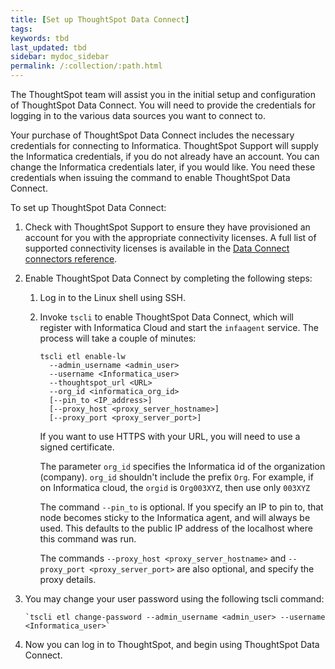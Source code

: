 ```yaml
---
title: [Set up ThoughtSpot Data Connect]
tags:
keywords: tbd
last_updated: tbd
sidebar: mydoc_sidebar
permalink: /:collection/:path.html
---
```

The ThoughtSpot team will assist you in the initial setup and configuration of ThoughtSpot Data Connect. You will need to provide the credentials for logging in to the various data sources you want to connect to.

Your purchase of ThoughtSpot Data Connect includes the necessary credentials for connecting to Informatica. ThoughtSpot Support will supply the Informatica credentials, if you do not already have an account. You can change the Informatica credentials later, if you would like. You need these credentials when issuing the command to enable ThoughtSpot Data Connect.

To set up ThoughtSpot Data Connect:

1. Check with ThoughtSpot Support to ensure they have provisioned an account for you with the appropriate connectivity licenses.
    A full list of supported connectivity licenses is available in the [Data Connect connectors reference](../reference/data_connect_connection_credentials.html#).
2. Enable ThoughtSpot Data Connect by completing the following steps:
    1. Log in to the Linux shell using SSH.
    2. Invoke `tscli` to enable ThoughtSpot Data Connect, which will register with Informatica Cloud and start the `infaagent` service.
        The process will take a couple of minutes:

        ```
        tscli etl enable-lw
          --admin_username <admin_user>
          --username <Informatica_user>
          --thoughtspot_url <URL>
          --org_id <informatica_org_id>
          [--pin_to <IP_address>]
          [--proxy_host <proxy_server_hostname>]
          [--proxy_port <proxy_server_port>]
        ```

        If you want to use HTTPS with your URL, you will need to use a signed certificate.

        The parameter `org_id` specifies the Informatica id of the organization \(company\). `org_id` shouldn't include the prefix `Org`. For example, if on Informatica cloud, the `orgid` is `Org003XYZ`, then use only `003XYZ`

        The command `--pin_to` is optional. If you specify an IP to pin to, that node becomes sticky to the Informatica agent, and will always be used. This defaults to the public IP address of the localhost where this command was run.

        The commands `--proxy_host <proxy_server_hostname>` and `--proxy_port <proxy_server_port>` are also optional, and specify the proxy details.

3. You may change your user password using the following tscli command:

    ```
    `tscli etl change-password --admin_username <admin_user> --username <Informatica_user>`
    ```

4. Now you can log in to ThoughtSpot, and begin using ThoughtSpot Data Connect.
